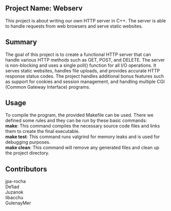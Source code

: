 ## Project Name: Webserv
This project is about writing our own HTTP server in C++. The server is able to handle requests from web browsers and serve static websites.

## Summary
The goal of this project is to create a functional HTTP server that can handle various HTTP methods such as GET, POST, and DELETE. The server is non-blocking and uses a single poll() function for all I/O operations. It serves static websites, handles file uploads, and provides accurate HTTP response status codes. The project handles additional bonus features such as support for cookies and session management, and handling multiple CGI (Common Gateway Interface) programs.

## Usage
To compile the program, the provided Makefile can be used. There we defined some rules and they can be run by these basic commands:<br>
**make**: This command compiles the necessary source code files and links them to create the final executable.<br>
**make test**: This command runs valgrind for memory leaks and is used for debugging purposes.<br>
**make clean**: This command will remove any generated files and clean up the project directory.<br>

## Contributors 
jpa-rocha<br>
De1iad<br>
Juzanok<br>
libacchu<br>
GulenayMer<br>

